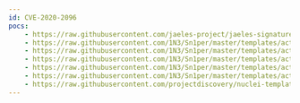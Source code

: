 ```yaml
---
id: CVE-2020-2096
pocs:
    - https://raw.githubusercontent.com/jaeles-project/jaeles-signatures/master/cves/jenkins-gitlab-xss-cve-2020-2096.yaml
    - https://raw.githubusercontent.com/1N3/Sn1per/master/templates/active/CVE-2020-2096_Jenkins_Gitlab_XSS_4.sh
    - https://raw.githubusercontent.com/1N3/Sn1per/master/templates/active/CVE-2020-2096_Jenkins_Gitlab_XSS_3.sh
    - https://raw.githubusercontent.com/1N3/Sn1per/master/templates/active/CVE-2020-2096_Jenkins_Gitlab_XSS_2.sh
    - https://raw.githubusercontent.com/1N3/Sn1per/master/templates/active/CVE-2020-2096_Jenkins_Gitlab_XSS_1.sh
    - https://raw.githubusercontent.com/1N3/Sn1per/master/templates/active/CVE-2020-2096_-_Jenkins_Gitlab_Hook_XSS.sh
    - https://raw.githubusercontent.com/projectdiscovery/nuclei-templates/master/cves/CVE-2020-2096.yaml
---
```

